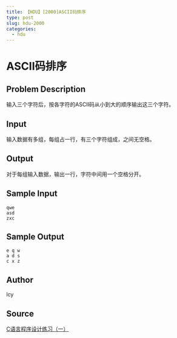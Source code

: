 ```yaml
---
title: 【HDU】[2000]ASCII码排序
type: post
slug: hdu-2000
categories:
  - hdu
---
```


# ASCII码排序

## Problem Description

输入三个字符后，按各字符的ASCII码从小到大的顺序输出这三个字符。

## Input

输入数据有多组，每组占一行，有三个字符组成，之间无空格。

## Output

对于每组输入数据，输出一行，字符中间用一个空格分开。

## Sample Input

```
qwe
asd
zxc

```

## Sample Output

```
e q w
a d s
c x z

```

## Author

lcy

## Source

[C语言程序设计练习（一）](https://acm.hdu.edu.cn//search.php?field=problem&key=C%D3%EF%D1%D4%B3%CC%D0%F2%C9%E8%BC%C6%C1%B7%CF%B0%A3%A8%D2%BB%A3%A9&source=1&searchmode=source)
